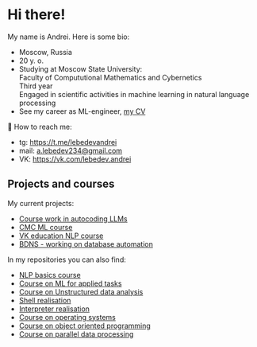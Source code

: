 # Hi there!

My name is Andrei. Here is some bio:
- Moscow, Russia
- 20 y. o.
- Studying at Moscow State University:<br />
Faculty of Compututional Mathematics and Cybernetics<br />
Third year<br />
Engaged in scientific activities in machine learning in natural language processing<br />
- See my career as ML-engineer, [my CV](https://drive.google.com/file/d/18xrNRObmIRy0o8jJOnLIhKTfx9QVcsk_/view?usp=sharing)
  

:email: How to reach me:
- tg: https://t.me/lebedevandrei
- mail: a.lebedev234@gmail.com
- VK: https://vk.com/lebedev.andrei


## Projects and courses
My current projects:
- [Course work in autocoding LLMs](https://github.com/andrrrei/Code-generating-LLMs)
- [CMC ML course]()
- [VK education NLP course]()
- [BDNS - working on database automation]() 

In my repositories you can also find:
- [NLP basics course](https://github.com/andrrrei/NLP)
- [Course on ML for applied tasks]()
- [Course on Unstructured data analysis](https://github.com/andrrrei/DA_NLP)
- [Shell realisation](https://github.com/andrrrei/Shell)
- [Interpreter realisation](https://github.com/andrrrei/Interpreter)
- [Course on operating systems](https://github.com/andrrrei/C)
- [Course on object oriented programming]()
- [Course on parallel data processing]()




